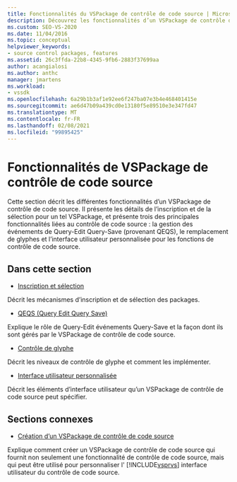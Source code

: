 ```yaml
---
title: Fonctionnalités du VSPackage de contrôle de code source | Microsoft Docs
description: Découvrez les fonctionnalités d’un VSPackage de contrôle de code source, notamment les détails d’inscription et de sélection, ainsi que certaines des principales fonctionnalités liées au contrôle de code source.
ms.custom: SEO-VS-2020
ms.date: 11/04/2016
ms.topic: conceptual
helpviewer_keywords:
- source control packages, features
ms.assetid: 26c3ffda-22b8-4345-9fb6-2883f37699aa
author: acangialosi
ms.author: anthc
manager: jmartens
ms.workload:
- vssdk
ms.openlocfilehash: 6a29b1b3af1e92ee6f247ba07e3b4e468401415e
ms.sourcegitcommit: ae6d47b09a439cd0e13180f5e89510e3e347fd47
ms.translationtype: MT
ms.contentlocale: fr-FR
ms.lasthandoff: 02/08/2021
ms.locfileid: "99895425"
---
```

# <a name="source-control-vspackage-features"></a>Fonctionnalités de VSPackage de contrôle de code source
Cette section décrit les différentes fonctionnalités d’un VSPackage de contrôle de code source. Il présente les détails de l’inscription et de la sélection pour un tel VSPackage, et présente trois des principales fonctionnalités liées au contrôle de code source : la gestion des événements de Query-Edit Query-Save (provenant QEQS), le remplacement de glyphes et l’interface utilisateur personnalisée pour les fonctions de contrôle de code source.

## <a name="in-this-section"></a>Dans cette section
- [Inscription et sélection](../../extensibility/internals/registration-and-selection-source-control-vspackage.md)

 Décrit les mécanismes d’inscription et de sélection des packages.

- [QEQS (Query Edit Query Save)](../../extensibility/internals/query-edit-query-save-source-control-vspackage.md)

 Explique le rôle de Query-Edit événements Query-Save et la façon dont ils sont gérés par le VSPackage de contrôle de code source.

- [Contrôle de glyphe](../../extensibility/internals/glyph-control-source-control-vspackage.md)

 Décrit les niveaux de contrôle de glyphe et comment les implémenter.

- [Interface utilisateur personnalisée](../../extensibility/internals/custom-user-interface-source-control-vspackage.md)

 Décrit les éléments d’interface utilisateur qu’un VSPackage de contrôle de code source peut spécifier.

## <a name="related-sections"></a>Sections connexes
- [Création d’un VSPackage de contrôle de code source](../../extensibility/internals/creating-a-source-control-vspackage.md)

 Explique comment créer un VSPackage de contrôle de code source qui fournit non seulement une fonctionnalité de contrôle de code source, mais qui peut être utilisé pour personnaliser l' [!INCLUDE[vsprvs](../../code-quality/includes/vsprvs_md.md)] interface utilisateur du contrôle de code source.
